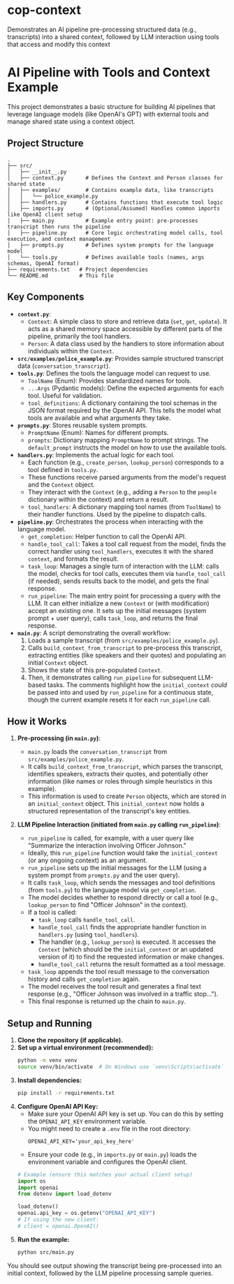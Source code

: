 # cop-context
Demonstrates an AI pipeline pre-processing structured data (e.g., transcripts) into a shared context, followed by LLM interaction using tools that access and modify this context

# AI Pipeline with Tools and Context Example

This project demonstrates a basic structure for building AI pipelines that leverage language models (like OpenAI's GPT) with external tools and manage shared state using a context object.

## Project Structure

```
.
├── src/
│   ├── __init__.py
│   ├── context.py       # Defines the Context and Person classes for shared state
│   ├── examples/        # Contains example data, like transcripts
│   │   └── police_example.py
│   ├── handlers.py      # Contains functions that execute tool logic
│   ├── imports.py       # (Optional/Assumed) Handles common imports like OpenAI client setup
│   ├── main.py          # Example entry point: pre-processes transcript then runs the pipeline
│   ├── pipeline.py      # Core logic orchestrating model calls, tool execution, and context management
│   ├── prompts.py       # Defines system prompts for the language model
│   └── tools.py         # Defines available tools (names, args schemas, OpenAI format)
├── requirements.txt   # Project dependencies
└── README.md          # This file
```

## Key Components

*   **`context.py`**: 
    *   `Context`: A simple class to store and retrieve data (`set`, `get`, `update`). It acts as a shared memory space accessible by different parts of the pipeline, primarily the tool handlers.
    *   `Person`: A data class used by the handlers to store information about individuals within the `Context`.
*   **`src/examples/police_example.py`**: Provides sample structured transcript data (`conversation_transcript`).
*   **`tools.py`**: Defines the tools the language model can request to use.
    *   `ToolName` (Enum): Provides standardized names for tools.
    *   `...Args` (Pydantic models): Define the expected arguments for each tool. Useful for validation.
    *   `tool_definitions`: A dictionary containing the tool schemas in the JSON format required by the OpenAI API. This tells the model what tools are available and what arguments they take.
*   **`prompts.py`**: Stores reusable system prompts.
    *   `PromptName` (Enum): Names for different prompts.
    *   `prompts`: Dictionary mapping `PromptName` to prompt strings. The `default_prompt` instructs the model on how to use the available tools.
*   **`handlers.py`**: Implements the actual logic for each tool.
    *   Each function (e.g., `create_person`, `lookup_person`) corresponds to a tool defined in `tools.py`.
    *   These functions receive parsed arguments from the model's request and the `Context` object.
    *   They interact with the `Context` (e.g., adding a `Person` to the `people` dictionary within the context) and return a result.
    *   `tool_handlers`: A dictionary mapping tool names (from `ToolName`) to their handler functions. Used by the pipeline to dispatch calls.
*   **`pipeline.py`**: Orchestrates the process when interacting with the language model.
    *   `get_completion`: Helper function to call the OpenAI API.
    *   `handle_tool_call`: Takes a tool call request from the model, finds the correct handler using `tool_handlers`, executes it with the shared `context`, and formats the result.
    *   `task_loop`: Manages a single turn of interaction with the LLM: calls the model, checks for tool calls, executes them via `handle_tool_call` (if needed), sends results back to the model, and gets the final response.
    *   `run_pipeline`: The main entry point for processing a query with the LLM. It can either initialize a new `Context` or (with modification) accept an existing one. It sets up the initial messages (system prompt + user query), calls `task_loop`, and returns the final response.
*   **`main.py`**: A script demonstrating the overall workflow:
    1.  Loads a sample transcript (from `src/examples/police_example.py`).
    2.  Calls `build_context_from_transcript` to pre-process this transcript, extracting entities (like speakers and their quotes) and populating an initial `Context` object.
    3.  Shows the state of this pre-populated `Context`.
    4.  Then, it demonstrates calling `run_pipeline` for subsequent LLM-based tasks. The comments highlight how the `initial_context` *could* be passed into and used by `run_pipeline` for a continuous state, though the current example resets it for each `run_pipeline` call.

## How it Works

1.  **Pre-processing (in `main.py`)**: 
    *   `main.py` loads the `conversation_transcript` from `src/examples/police_example.py`.
    *   It calls `build_context_from_transcript`, which parses the transcript, identifies speakers, extracts their quotes, and potentially other information (like names or roles through simple heuristics in this example).
    *   This information is used to create `Person` objects, which are stored in an `initial_context` object. This `initial_context` now holds a structured representation of the transcript's key entities.

2.  **LLM Pipeline Interaction (initiated from `main.py` calling `run_pipeline`)**:
    *   `run_pipeline` is called, for example, with a user query like "Summarize the interaction involving Officer Johnson."
    *   Ideally, this `run_pipeline` function would take the `initial_context` (or any ongoing context) as an argument.
    *   `run_pipeline` sets up the initial messages for the LLM (using a system prompt from `prompts.py` and the user query).
    *   It calls `task_loop`, which sends the messages and tool definitions (from `tools.py`) to the language model via `get_completion`.
    *   The model decides whether to respond directly or call a tool (e.g., `lookup_person` to find "Officer Johnson" in the context).
    *   If a tool is called:
        *   `task_loop` calls `handle_tool_call`.
        *   `handle_tool_call` finds the appropriate handler function in `handlers.py` (using `tool_handlers`).
        *   The handler (e.g., `lookup_person`) is executed. It accesses the `Context` (which should be the `initial_context` or an updated version of it) to find the requested information or make changes.
        *   `handle_tool_call` returns the result formatted as a tool message.
    *   `task_loop` appends the tool result message to the conversation history and calls `get_completion` again.
    *   The model receives the tool result and generates a final text response (e.g., "Officer Johnson was involved in a traffic stop...").
    *   This final response is returned up the chain to `main.py`.

## Setup and Running

1.  **Clone the repository (if applicable).**
2.  **Set up a virtual environment (recommended):**
    ```bash
    python -m venv venv
    source venv/bin/activate  # On Windows use `venv\Scripts\activate`
    ```
3.  **Install dependencies:**
    ```bash
    pip install -r requirements.txt
    ```
4.  **Configure OpenAI API Key:**
    *   Make sure your OpenAI API key is set up. You can do this by setting the `OPENAI_API_KEY` environment variable.
    *   You might need to create a `.env` file in the root directory:
        ```
        OPENAI_API_KEY='your_api_key_here'
        ```
    *   Ensure your code (e.g., in `imports.py` or `main.py`) loads the environment variable and configures the OpenAI client.
    ```python
    # Example (ensure this matches your actual client setup)
    import os
    import openai
    from dotenv import load_dotenv

    load_dotenv()
    openai.api_key = os.getenv("OPENAI_API_KEY")
    # If using the new client:
    # client = openai.OpenAI()
    ```
5.  **Run the example:**
    ```bash
    python src/main.py
    ```

You should see output showing the transcript being pre-processed into an initial context, followed by the LLM pipeline processing sample queries. 